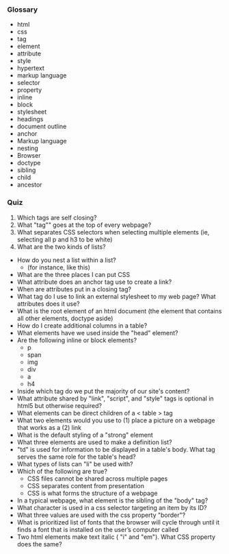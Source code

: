 ### Glossary
* html
* css
* tag
* element
* attribute
* style
* hypertext
* markup language
* selector
* property
* inline
* block
* stylesheet
* headings
* document outline
* anchor
* Markup language
* nesting
* Browser
* doctype
* sibling
* child
* ancestor




### Quiz
1. Which tags are self closing?
2. What "tag"" goes at the top of every webpage?
3. What separates CSS selectors when selecting multiple elements (ie, selecting all p and h3 to be white)
4. What are the two kinds of lists?
* How do you nest a list within a list?
    * (for instance, like this)
* What are the three places I can put CSS
* What attribute does an anchor tag use to create a link?
* When are attributes put in a closing tag?
* What tag do I use to link an external stylesheet to my web page? What attributes does it use?
* What is the root element of an html document (the element that contains all other elements, doctype aside)
* How do I create additional columns in a table?
* What elements have we used inside the "head" element?
* Are the following inline or block elements?
    * p
    * span
    * img
    * div
    * a
    * h4
* Inside which tag do we put the majority of our site's content?
* What attribute shared by "link", "script", and "style" tags is optional in html5 but otherwise required?
* What elements can be direct children of a < table > tag
* What two elements would you use to (1) place a picture on a webpage that works as a (2) link
* What is the default styling of a "strong" element
* What three elements are used to make a definition list?
* "td" is used for information to be displayed in a table's body. What tag serves the same role for the table's head?
* What types of lists can "li" be used with?
* Which of the following are true?
    * CSS files cannot be shared across multiple pages
    * CSS separates content from presentation
    * CSS is what forms the structure of a webpage
* In a typical webpage, what element is the sibling of the "body" tag?
* What character is used in a css selector targeting an item by its ID?
* What three values are used with the css property "border"?
* What is prioritized list of fonts that the browser will cycle through until it finds a font that is installed on the user’s computer called 
* Two html elements make text italic ( "i" and "em"). What CSS property does the same?